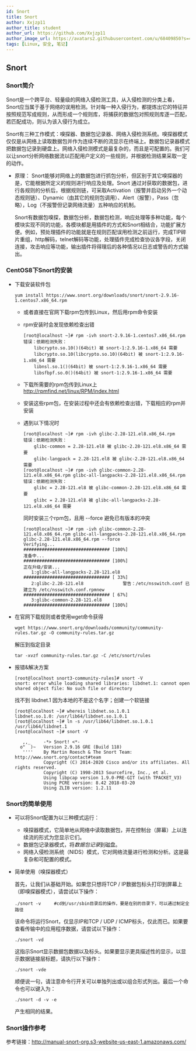 ```yaml
---
id: Snort
title: Snort
author: Xxjzp11
author_title: student
author_url: https://github.com/Xxjzp11
author_image_url: https://avatars2.githubusercontent.com/u/68409850?s=460&u=144d3c818e76fe4b88687db84279fad48b198818&v=4
tags: [Linux, 安全, 笔记]
---
```


##  Snort

### Snort简介

Snort是一个跨平台、轻量级的网络入侵检测工具，从入侵检测的分类上看，Snort应当属于基于网络的误用检测。针对每一种入侵行为，都提炼出它的特征并按照规范写成规则，从而形成一个规则库，将捕获的数据包对照规则库逐一匹配，若匹配成功，则认为该入侵行为成立。

Snort有三种工作模式：嗅探器、数据包记录器、网络入侵检测系统。嗅探器模式仅仅是从网络上读取数据包并作为连续不断的流显示在终端上。数据包记录器模式把数据包记录到硬盘上。网络入侵检测模式是最复杂的，而且是可配置的。我们可以让snort分析网络数据流以匹配用户定义的一些规则，并根据检测结果采取一定的动作。

<!--truncate-->

- 原理：
  Snort能够对网络上的数据包进行抓包分析，但区别于其它嗅探器的是，它能根据所定义的规则进行响应及处理。Snort 通过对获取的数据包，进行各规则的分析后，根据规则链，可采取Activation（报警并启动另外一个动态规则链）、Dynamic（由其它的规则包调用）、Alert（报警），Pass（忽略），Log（不报警但记录网络流量）五种响应的机制。

  Snort有数据包嗅探，数据包分析，数据包检测，响应处理等多种功能，每个模块实现不同的功能，各模块都是用插件的方式和Snort相结合，功能扩展方便。例如，预处理插件的功能就是在规则匹配误用检测之前运行，完成TIP碎片重组，http解码，telnet解码等功能，处理插件完成检查协议各字段，关闭连接，攻击响应等功能，输出插件将得理后的各种情况以日志或警告的方式输出。

### CentOS8下Snort的安装

- 下载安装软件包

  ``` 
  yum install https://www.snort.org/downloads/snort/snort-2.9.16-1.centos7.x86_64.rpm
  ```

  - 或者直接在官网下载rpm包传到Linux，然后用rpm命令安装

  - rpm安装时会发现依赖检查出错

    ``` 
    [root@localhost ~]# rpm -ivh snort-2.9.16-1.centos7.x86_64.rpm 
    错误：依赖检测失败：
    	libcrypto.so.10()(64bit) 被 snort-1:2.9.16-1.x86_64 需要
    	libcrypto.so.10(libcrypto.so.10)(64bit) 被 snort-1:2.9.16-1.x86_64 需要
    	libnsl.so.1()(64bit) 被 snort-1:2.9.16-1.x86_64 需要
    	libsfbpf.so.0()(64bit) 被 snort-1:2.9.16-1.x86_64 需要
    ```

  - 下载所需要的rpm包传到Linux上  http://rpmfind.net/linux/RPM/index.html

  - 安装这些rpm包，在安装过程中还会有依赖检查出错，下载相应的rpm并安装

  - 遇到以下情况时

    ``` 
    [root@localhost ~]# rpm -ivh glibc-2.28-121.el8.x86_64.rpm 
    错误：依赖检测失败：
    	glibc-common = 2.28-121.el8 被 glibc-2.28-121.el8.x86_64 需要
    	glibc-langpack = 2.28-121.el8 被 glibc-2.28-121.el8.x86_64 需要
    [root@localhost ~]# rpm -ivh glibc-common-2.28-121.el8.x86_64.rpm glibc-all-langpacks-2.28-121.el8.x86_64.rpm 
    错误：依赖检测失败：
    	glibc = 2.28-121.el8 被 glibc-common-2.28-121.el8.x86_64 需要
    	glibc = 2.28-121.el8 被 glibc-all-langpacks-2.28-121.el8.x86_64 需要
    ```

    同时安装三个rpm包，且用 --force 避免已有版本的冲突

    ``` 
    [root@localhost ~]# rpm -ivh glibc-common-2.28-121.el8.x86_64.rpm glibc-all-langpacks-2.28-121.el8.x86_64.rpm glibc-2.28-121.el8.x86_64.rpm --force  
    Verifying...                          ################################# [100%]
    准备中...                          ################################# [100%]
    正在升级/安装...
       1:glibc-all-langpacks-2.28-121.el8 ################################# [ 33%]
       2:glibc-2.28-121.el8               警告：/etc/nsswitch.conf 已建立为 /etc/nsswitch.conf.rpmnew 
    ################################# [ 67%]
       3:glibc-common-2.28-121.el8        ################################# [100%]
    ```

- 在官网下载规则或者使用wget命令获得

  ``` 
  wget https://www.snort.org/downloads/community/community-rules.tar.gz -O community-rules.tar.gz
  ```

  解压到指定目录

  ``` 
  tar -xvzf community-rules.tar.gz -C /etc/snort/rules
  ```

- 报错&解决方案

  ``` 
  [root@localhost snort3-community-rules]# snort -V 
  snort: error while loading shared libraries: libdnet.1: cannot open shared object file: No such file or directory
  ```

  找不到 libdnet.1 因为本地的不是这个名字；创建一个软链接

  ``` 
  [root@localhost ~]# whereis libdnet.so.1.0.1
  libdnet.so.1.0: /usr/lib64/libdnet.so.1.0.1
  [root@localhost ~]# ln -s /usr/lib64/libdnet.so.1.0.1 /usr/lib64/libdnet.1
  [root@localhost ~]# snort -V
  
     ,,_     -*> Snort! <*-
    o"  )~   Version 2.9.16 GRE (Build 118) 
     ''''    By Martin Roesch & The Snort Team: http://www.snort.org/contact#team
             Copyright (C) 2014-2020 Cisco and/or its affiliates. All rights reserved.
             Copyright (C) 1998-2013 Sourcefire, Inc., et al.
             Using libpcap version 1.9.0-PRE-GIT (with TPACKET_V3)
             Using PCRE version: 8.42 2018-03-20
             Using ZLIB version: 1.2.11
  ```

### Snort的简单使用

- 可以将Snort配置为以三种模式运行：

  - 嗅探器模式，它简单地从网络中读取数据包，并在控制台（屏幕）上以连续流的形式为您显示它们。
  - 数据包记录器模式，将*数据包记录*到磁盘。
  - 网络入侵检测系统（NIDS）模式，它对网络流量进行检测和分析。这是最复杂和可配置的模式。

- 简单使用（嗅探器模式）

  首先，让我们从基础开始。如果您只想将TCP / IP数据包标头打印到屏幕上（即嗅探器模式），请尝试以下操作：

      ./snort -v     #cd到/usr/sbin目录后的操作，要是在别的目录下，可以通过制定全路径

  该命令将运行Snort，仅显示IP和TCP / UDP / ICMP标头，仅此而已。如果要查看传输中的应用程序数据，请尝试以下操作：

      ./snort -vd

  这指示Snort显示数据包数据以及标头。如果要显示更具描述性的显示，以显示数据链接层标题，请执行以下操作：

      ./snort -vde

  顺便说一句，请注意命令行开关可以单独列出或以组合形式列出。最后一个命令也可以键入为：

      ./snort -d -v -e

  产生相同的结果。

### Snort操作参考

参考链接：http://manual-snort-org.s3-website-us-east-1.amazonaws.com/